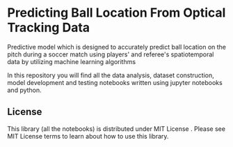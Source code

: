 # Predicting Ball Location From Optical Tracking Data

Predictive model which is designed to accurately predict ball location on the pitch during a soccer match using players' and referee's spatiotemporal data by utilizing machine learning algorithms

In this repository you will find all the data analysis, dataset construction, model development and testing notebooks written using jupyter notebooks and python.


## License
This library (all the notebooks) is distributed under MIT License . Please see MIT License terms to learn about how to use this library.

